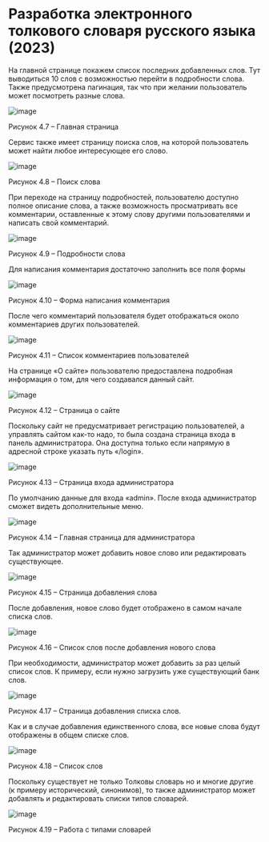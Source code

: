 # Разработка электронного толкового словаря русского языка (2023)

На главной странице покажем список последних добавленных слов. Тут выводиться 10 слов с возможностью перейти в подробности слова. Также предусмотрена пагинация, так что при желании пользователь может посмотреть разные слова.

 ![image](https://github.com/Evgescha/Diploma.RussianDictionary/assets/38140129/e5a661eb-ac1d-4ae9-9f98-1bfaa1f7dfb1)

Рисунок 4.7 – Главная страница

Сервис также имеет страницу поиска слов, на которой пользователь может найти любое интересующее его слово.

 ![image](https://github.com/Evgescha/Diploma.RussianDictionary/assets/38140129/58c59760-99d3-49cc-af2c-b30f6c3dafb7)

Рисунок 4.8 – Поиск слова

При переходе на страницу подробностей, пользователю доступно полное описание слова, а также возможность просматривать все комментарии, оставленные к этому слову другими пользователями и написать свой комментарий.
 
 ![image](https://github.com/Evgescha/Diploma.RussianDictionary/assets/38140129/7cc7850e-605c-4ebe-8e80-63f7a1bc6469)

Рисунок 4.9 – Подробности слова

Для написания комментария достаточно заполнить все поля формы

 ![image](https://github.com/Evgescha/Diploma.RussianDictionary/assets/38140129/c232ab82-7dbe-40cc-8663-790c16a02e29)

Рисунок 4.10 – Форма написания комментария

После чего комментарий пользователя будет отображаться около комментариев других пользователей.
 
 ![image](https://github.com/Evgescha/Diploma.RussianDictionary/assets/38140129/39f5e9b7-c640-4e75-bb45-8ebae2649153)

Рисунок 4.11 – Список комментариев пользователей

На странице «О сайте» пользователю предоставлена подробная информация о том, для чего создавался данный сайт.

 ![image](https://github.com/Evgescha/Diploma.RussianDictionary/assets/38140129/4c540d55-fea2-4e69-8600-300ff63a95e0)

Рисунок 4.12 – Страница о сайте

Поскольку сайт не предусматривает регистрацию пользователей, а управлять сайтом как-то надо, то была создана страница входа в панель администратора. Она доступна только если напрямую в адресной строке указать путь «/login».
 
 ![image](https://github.com/Evgescha/Diploma.RussianDictionary/assets/38140129/876af071-9b92-46d9-9690-fc8c946b977e)

Рисунок 4.13 – Страница входа администратора

По умолчанию данные для входа «admin». После входа администратор сможет видеть дополнительные меню.
 
 ![image](https://github.com/Evgescha/Diploma.RussianDictionary/assets/38140129/93c345fc-913a-4533-942e-52ba3a0b23db)

Рисунок 4.14 – Главная страница для администратора

Так администратор может добавить новое слово или редактировать существующее.

 ![image](https://github.com/Evgescha/Diploma.RussianDictionary/assets/38140129/dd3b3ca3-2a99-4052-9a47-7a21a4e59196)

Рисунок 4.15 – Страница добавления слова

После добавления, новое слово будет отображено в самом начале списка слов.
 
 ![image](https://github.com/Evgescha/Diploma.RussianDictionary/assets/38140129/f403c671-738c-45ab-8fc6-da1dda345661)

Рисунок 4.16 – Список слов после добавления нового слова

При необходимости, администратор может добавить за раз целый список слов. К примеру, если нужно загрузить уже существующий банк слов.

 ![image](https://github.com/Evgescha/Diploma.RussianDictionary/assets/38140129/00407dc3-dac0-4aca-8ee1-20b1b6c761ba)

Рисунок 4.17 – Страница добавления списка слов.

Как и в случае добавления единственного слова, все новые слова будут отображены в общем списке слов.

 ![image](https://github.com/Evgescha/Diploma.RussianDictionary/assets/38140129/5808e941-b9cc-451a-8f24-a29d9d65fd26)

Рисунок 4.18 – Список слов

Поскольку существует не только Толковы словарь но и многие другие (к примеру исторический, синонимов), то также администратор может добавлять и редактировать списки типов словарей.
 
 ![image](https://github.com/Evgescha/Diploma.RussianDictionary/assets/38140129/7355d0b0-1414-46ba-9af7-da0c064610b5)

Рисунок 4.19 – Работа с типами словарей

